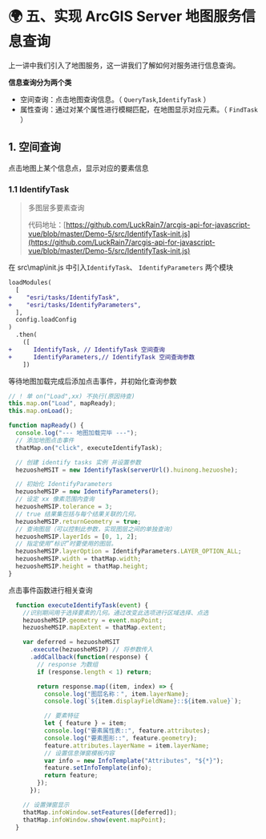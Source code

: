 # 🌍 五、实现 ArcGIS Server 地图服务信息查询

上一讲中我们引入了地图服务，这一讲我们了解如何对服务进行信息查询。

**信息查询分为两个类**

- 空间查询：点击地图查询信息。（ `QueryTask`,`IdentifyTask`  ）
- 属性查询：通过对某个属性进行模糊匹配，在地图显示对应元素。（ `FindTask `）

## 1.  空间查询

点击地图上某个信息点，显示对应的要素信息

### 1.1  IdentifyTask

> 多图层多要素查询
>
> 代码地址：[https://github.com/LuckRain7/arcgis-api-for-javascript-vue/blob/master/Demo-5/src/IdentifyTask-init.js](https://github.com/LuckRain7/arcgis-api-for-javascript-vue/blob/master/Demo-5/src/IdentifyTask-init.js)

在 src\map\init.js 中引入`IdentifyTask`、 `IdentifyParameters` 两个模块

```diff
loadModules(
  [
+    "esri/tasks/IdentifyTask",
+    "esri/tasks/IdentifyParameters",
  ],
  config.loadConfig
)
  .then(
    ([
+      IdentifyTask, // IdentifyTask 空间查询
+      IdentifyParameters,// IdentifyTask 空间查询参数
    ])
```

等待地图加载完成后添加点击事件，并初始化查询参数

```javascript
// ! 单 on("Load",xx) 不执行(原因待查)
this.map.on("Load", mapReady);
this.map.onLoad();

function mapReady() {
  console.log("--- 地图加载完毕 ---");
  // 添加地图点击事件
  thatMap.on("click", executeIdentifyTask);

  // 创建 identify tasks 实例 并设置参数
  hezuosheMSIT = new IdentifyTask(serverUrl().huinong.hezuoshe);

  // 初始化 IdentifyParameters
  hezuosheMSIP = new IdentifyParameters();
  // 设定 xx 像素范围内查询
  hezuosheMSIP.tolerance = 3;
  // true 结果集包括与每个结果关联的几何。
  hezuosheMSIP.returnGeometry = true;
  // 查询图层（可以控制此参数，实现图层之间的单独查询）
  hezuosheMSIP.layerIds = [0, 1, 2];
  // 指定使用“标识”时要使用的图层。
  hezuosheMSIP.layerOption = IdentifyParameters.LAYER_OPTION_ALL;
  hezuosheMSIP.width = thatMap.width;
  hezuosheMSIP.height = thatMap.height;
}
```

点击事件函数进行相关查询

```javascript
  function executeIdentifyTask(event) {
    //识别期间用于选择要素的几何。通过改变此选项进行区域选择、点选
    hezuosheMSIP.geometry = event.mapPoint;
    hezuosheMSIP.mapExtent = thatMap.extent;

    var deferred = hezuosheMSIT
      .execute(hezuosheMSIP) // 将参数传入
      .addCallback(function(response) {
        // response 为数组
        if (response.length < 1) return;

        return response.map((item, index) => {
          console.log("图层名称：", item.layerName);
          console.log(`${item.displayFieldName}::${item.value}`);

          // 要素特征
          let { feature } = item;
          console.log("要素属性表::", feature.attributes);
          console.log("要素图形::", feature.geometry);
          feature.attributes.layerName = item.layerName;
          // 设置信息弹窗模板内容
          var info = new InfoTemplate("Attributes", "${*}");
          feature.setInfoTemplate(info);
          return feature;
        });
      });

    // 设置弹窗显示
    thatMap.infoWindow.setFeatures([deferred]);
    thatMap.infoWindow.show(event.mapPoint);
  }
```

